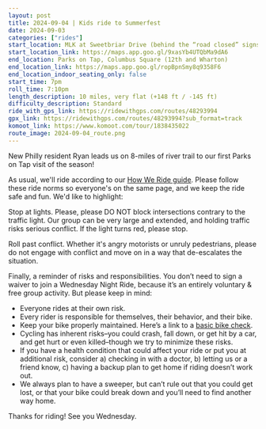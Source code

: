 ```yaml
---
layout: post
title: 2024-09-04 | Kids ride to Summerfest
date: 2024-09-03
categories: ["rides"]
start_location: MLK at Sweetbriar Drive (behind the “road closed” signs)
start_location_link: https://maps.app.goo.gl/9xasYb4UTQbMa9dA6
end_location: Parks on Tap, Columbus Square (12th and Wharton)
end_location_link: https://maps.app.goo.gl/ropBpnSmy8q9358F6
end_location_indoor_seating_only: false
start_time: 7pm
roll_time: 7:10pm
length_description: 10 miles, very flat (+148 ft / -145 ft)
difficulty_description: Standard
ride_with_gps_link: https://ridewithgps.com/routes/48293994
gpx_link: https://ridewithgps.com/routes/48293994?sub_format=track
komoot_link: https://www.komoot.com/tour/1838435022
route_image: 2024-09-04_route.png
---
```


New Philly resident Ryan leads us on 8-miles of river trail to our first Parks on Tap visit of the season! 

As usual, we'll ride according to our [How We Ride guide](/how-we-ride). Please follow these ride norms so everyone's on the same page, and we keep the ride safe and fun. We'd like to highlight:

Stop at lights. Please, please DO NOT block intersections contrary to the traffic light. Our group can be very large and extended, and holding traffic risks serious conflict. If the light turns red, please stop.

Roll past conflict. Whether it's angry motorists or unruly pedestrians, please do not engage with conflict and move on in a way that de-escalates the situation.

Finally, a reminder of risks and responsibilities. You don’t need to sign a waiver to join a Wednesday Night Ride, because it’s an entirely voluntary & free group activity. But please keep in mind:

* Everyone rides at their own risk.
* Every rider is responsible for themselves, their behavior, and their bike.
* Keep your bike properly maintained. Here’s a link to a [basic bike check](https://bikepgh.org/2017/03/09/bike-video-abc-quick-check/).
* Cycling has inherent risks–you could crash, fall down, or get hit by a car, and get hurt or even killed–though we try to minimize these risks.
* If you have a health condition that could affect your ride or put you at additional risk, consider a) checking in with a doctor, b) letting us or a friend know, c) having a backup plan to get home if riding doesn’t work out.
* We always plan to have a sweeper, but can’t rule out that you could get lost, or that your bike could break down and you’ll need to find another way home.

Thanks for riding! See you Wednesday.
